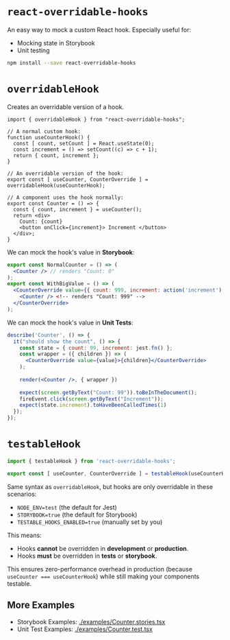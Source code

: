 # `react-overridable-hooks`

An easy way to mock a custom React hook.  Especially useful for:
- Mocking state in Storybook
- Unit testing

```sh
npm install --save react-overridable-hooks
```

# `overridableHook`

Creates an overridable version of a hook.  

```tsx
import { overridableHook } from "react-overridable-hooks";

// A normal custom hook:
function useCounterHook() {
  const [ count, setCount ] = React.useState(0);
  const increment = () => setCount((c) => c + 1);
  return { count, increment };
}

// An overridable version of the hook:
export const [ useCounter, CounterOverride ] = overridableHook(useCounterHook);

// A component uses the hook normally:
export const Counter = () => {
  const { count, increment } = useCounter();
  return <div>
    Count: {count}
    <button onClick={increment}> Increment </button>
  </div>;
}
```

We can mock the hook's value in **Storybook**:
```jsx
export const NormalCounter = () => (
  <Counter /> // renders "Count: 0"
);
export const WithBigValue = () => (
  <CounterOverride value={{ count: 999, increment: action('increment') }}>
    <Counter /> <!-- renders "Count: 999" -->
  </CounterOverride>
);
```

We can mock the hook's value in **Unit Tests**:
```jsx
describe('Counter', () => {
  it("should show the count", () => {
    const state = { count: 99, increment: jest.fn() };
    const wrapper = ({ children }) => (
      <CounterOverride value={value}>{children}</CounterOverride>
    );
    
    render(<Counter />, { wrapper })
    
    expect(screen.getByText("Count: 99")).toBeInTheDocument();
    fireEvent.click(screen.getByText("Increment"));
    expect(state.increment).toHaveBeenCalledTimes(1)
  });
});
```

# `testableHook`
```jsx
import { testableHook } from 'react-overridable-hooks';

export const [ useCounter, CounterOverride ] = testableHook(useCounterHook);
```

Same syntax as `overridableHook`, but hooks are only overridable in these scenarios:  
- `NODE_ENV=test` (the default for Jest)
- `STORYBOOK=true` (the default for Storybook)
- `TESTABLE_HOOKS_ENABLED=true` (manually set by you)

This means:

- Hooks **cannot** be overridden in **development** or **production**.
- Hooks **must** be overridden in **tests** or **storybook**.

This ensures zero-performance overhead in production (because `useCounter === useCounterHook`) while still making your components testable.

## More Examples
- Storybook Examples: [./examples/Counter.stories.tsx](./examples/Counter.stories.tsx)
- Unit Test Examples: [./examples/Counter.test.tsx](./examples/Counter.test.tsx)
